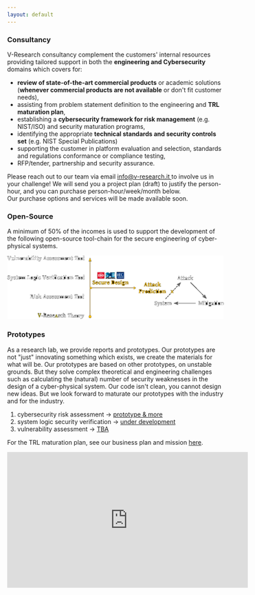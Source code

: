 ```yaml
---
layout: default
---
```


<!-- consultancy -->
<div class="row b-cont-margin">
    <h3 class="w-100"> Consultancy </h3>
    <p>
        V-Research consultancy complement the customers' internal resources providing tailored support in both the <b>engineering and Cybersecurity</b> domains which covers for:
    </p>
    <ul>
        <li>
            <b>review of state-of-the-art commercial products</b> or academic solutions (<b>whenever commercial products are not available</b> or don't fit customer needs),
        </li>
        <li>
            assisting from problem statement definition to the engineering and <b>TRL maturation plan</b>,
        </li>
        <li>
            establishing a <b>cybersecurity framework for risk management</b> (e.g. NIST/ISO) and security maturation programs,
        </li>
        <li>
            identifying the appropriate <b>technical standards and security controls set</b> (e.g. NIST Special Publications)
        </li>
        <li>
            supporting the customer in platform evaluation and selection, standards and regulations conformance or compliance testing,
        </li>
        <li>
            RFP/tender, partnership and security assurance.
        </li>
    </ul>
    <p>
        Please reach out to our team via email <a href="mailto: info@v-research.it" target="blank"> info@v-research.it </a> to involve us in your challenge!
        We will send you a project plan (draft) to justify the person-hour, and you can purchase person-hour/week/month below.
        <br>
        Our purchase options and services will be made available soon.
    </p>
</div>

<!-- open-source -->
<div class="row b-cont-margin">
    <h3 class="w-100"> Open-Source </h3>
    <p class="b-cont-margin">
        A minimum of 50% of the incomes is used to support the development of the following open-source tool-chain for the secure engineering of cyber-physical systems.
    </p>
    <!-- INSERIRE IMMAGINE SCARICABILE CON SFONDO BIANCO -->
    <a href="./images/toolchain.png" target="blank"> 
        <img src="./images/toolchain.png">
    </a>
</div>

<!-- prototypes -->
<div class="row b-cont-margin">
    <h3 class="w-100"> Prototypes </h3>
    <p>
        As a research lab, we provide reports and prototypes. Our prototypes are not "just" innovating something which exists, we create the materials for what will be. Our prototypes are based on other prototypes, on unstable grounds. But they solve complex theoretical and engineering challenges such as calculating the (natural) number of security weaknesses in the design of a cyber-physical system. Our code isn't clean, you cannot design new ideas. But we look forward to maturate our prototypes with the industry and for the industry.
    </p>
    <ol>
        <li>
            cybersecurity risk assessment&nbsp;-> <a href="https://github.com/v-research/cybersecurity/tree/master/prototypes" target="blank">prototype & more</a>
        </li>
        <li>
            system logic security verification&nbsp;-> <a href="https://github.com/v-research/cybersecurity/tree/master/prototypes" target="blank">under development</a>
        </li>
        <li>
            vulnerability assessment&nbsp;-> <a href="https://github.com/v-research/cybersecurity/tree/master/prototypes" target="blank">TBA</a>
        </li>
    </ol>
    <p>
        For the TRL maturation plan, see our business plan and mission <a href="buplan.html">here</a>.
    </p>

<iframe width="560" height="315" src="https://www.youtube.com/embed/oakPpYRTCLg" title="YouTube video player" frameborder="0" allow="accelerometer; autoplay; clipboard-write; encrypted-media; gyroscope; picture-in-picture" allowfullscreen></iframe>
</div>
